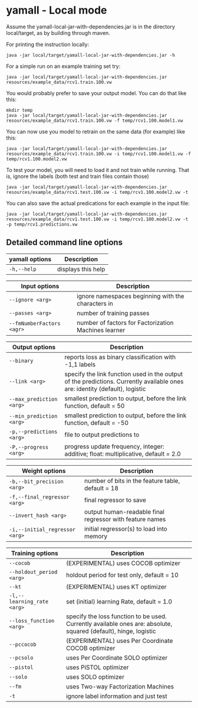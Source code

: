 # yamall - Local mode

Assume the yamall-local-jar-with-dependencies.jar is in the directory local/target, as by building through maven.

For printing the instruction locally: 

    java -jar local/target/yamall-local-jar-with-dependencies.jar -h
    
For a simple run on an example training set try:

    java -jar local/target/yamall-local-jar-with-dependencies.jar resources/example_data/rcv1.train.100.vw
    
You would probably prefer to save your output model. You can do that like this:

    mkdir temp
    java -jar local/target/yamall-local-jar-with-dependencies.jar resources/example_data/rcv1.train.100.vw -f temp/rcv1.100.model1.vw
 
You can now use you model to retrain on the same data (for example) like this:

    java -jar local/target/yamall-local-jar-with-dependencies.jar resources/example_data/rcv1.train.100.vw -i temp/rcv1.100.model1.vw -f temp/rcv1.100.model2.vw

To test your model, you will need to load it and not train while running. That is, ignore the labels (both test and train files contain those)

    java -jar local/target/yamall-local-jar-with-dependencies.jar resources/example_data/rcv1.test.100.vw -i temp/rcv1.100.model2.vw -t

You can also save the actual predications for each example in the input file:
        
    java -jar local/target/yamall-local-jar-with-dependencies.jar resources/example_data/rcv1.test.100.vw -i temp/rcv1.100.model2.vw -t -p temp/rcv1.predictions.vw   

    
## Detailed command line options

| yamall options | Description |
| --- | --- |
| `-h,--help` | displays this help |

| Input options  | Description |
| --- | --- |
| `--ignore <arg>` | ignore namespaces beginning with the characters in <arg> |
| `--passes <arg>` | number of training passes |
| `--fmNumberFactors <agr>` | number of factors for Factorization Machines learner|

| Output options  | Description |
| --- | --- |
| `--binary` | reports loss as binary classification with -1,1 labels |
| `--link <arg>` | specify the link function used in the output of the predictions. Currently available ones are: identity (default), logistic |
| `--max_prediction <arg>` | smallest prediction to output, before the link function, default = 50 |
| `--min_prediction <arg>` | smallest prediction to output, before the link function, default = -50 |
| `-p,--predictions <arg>` | file to output predictions to |
| `-P,--progress <arg>` | progress update frequency, integer: additive; float: multiplicative, default = 2.0 |

| Weight options  | Description |
| --- | --- |
| `-b,--bit_precision <arg>` | number of bits in the feature table, default = 18 |
| `-f,--final_regressor <arg>` | final regressor to save |
| `--invert_hash <arg>` | output human-readable final regressor with feature names |
| `-i,--initial_regressor <arg>` | initial regressor(s) to load into memory |

| Training options | Description |
| --- | --- |
| `--cocob` | (EXPERIMENTAL) uses COCOB optimizer |
| `--holdout_period <arg>` | holdout period for test only, default = 10 |
| `--kt` | (EXPERIMENTAL) uses KT optimizer |
| `-l,--learning_rate <arg>` | set (initial) learning Rate, default = 1.0 |
| `--loss_function <arg>` | specify the loss function to be used. Currently available ones are: absolute, squared (default), hinge, logistic |
| `--pccocob` | (EXPERIMENTAL) uses Per Coordinate COCOB optimizer |
| `--pcsolo` | uses Per Coordinate SOLO optimizer |
| `--pistol` | uses PiSTOL optimizer |
| `--solo` | uses SOLO optimizer | 
| `--fm` | uses Two-way Factorization Machines |    
| `-t` | ignore label information and just test | 
